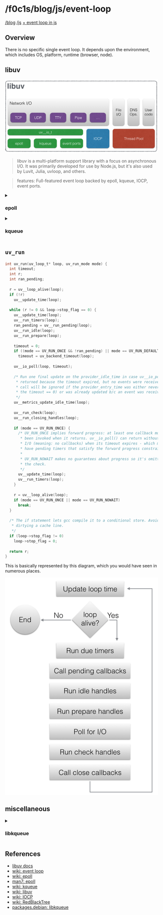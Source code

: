 <html lang="en">
<head>
    <meta charset="UTF-8">
    <meta name="viewport" content="width=device-width, initial-scale=1">
    <title>blog.f0c1s.com/js/event-loop</title>
    <link rel="stylesheet" href="../../index.css"/>
    <script src="../../setup.js" async></script>
    <link rel="stylesheet" href="../../highlight/styles/monokai.min.css"/>
    <script src="../../highlight/highlight.min.js"></script>
    <script>hljs.highlightAll();</script></head>
<body onload="setup()">
<h1>
    /f0c1s/blog/js/event-loop
</h1>
<nav>
    <a href="../../index.html">/blog</a>
    <a href="../../js/index.html">/js</a>
    <a href="../../js/event-loop/event-loop-in-js.html">+ event loop in js</a>
</nav>

## Overview

There is no specific single event loop. It depends upon the environment, which includes OS, platform, runtime (browser,
node).

## libuv

![0.libuv-architecture](0.libuv-architecture.png)

<blockquote>
libuv is a multi-platform support library with a focus on asynchronous I/O.
It was primarily developed for use by Node.js, but it's also used by Luvit, Julia, uvloop, and others.
</blockquote>

<blockquote>
features: Full-featured event loop backed by epoll, kqueue, IOCP, event ports.
</blockquote>

<details>
<summary><h3>epoll</h3></summary>
<blockquote>
epoll is a Linux kernel system call for a scalable I/O event notification mechanism,
first introduced in version 2.5.44 of the Linux kernel.

Its function is to monitor multiple file descriptors to see whether I/O is possible on any of them. It is meant to
replace the older POSIX select(2) and poll(2) system calls, to achieve better performance in more demanding
applications, where the number of watched file descriptors is large (unlike the older system calls, which operate in O(
n) time, epoll operates in O(1) time).
</blockquote>

### man 7 epoll

```
EPOLL(7)                                                       Linux Programmer's Manual                                                       EPOLL(7)

NAME
       epoll - I/O event notification facility

SYNOPSIS
       #include <sys/epoll.h>

DESCRIPTION
       The  epoll API performs a similar task to poll(2): monitoring multiple file descriptors to see if I/O is possible on any of them.  The epoll API
       can be used either as an edge-triggered or a level-triggered interface and scales well to large numbers of watched file descriptors.

       The central concept of the epoll API is the epoll instance, an in-kernel data structure which, from a user-space perspective, can be  considered
       as a container for two lists:

       • The  interest  list (sometimes also called the epoll set): the set of file descriptors that the process has registered an interest in monitor‐
         ing.

       • The ready list: the set of file descriptors that are "ready" for I/O.  The ready list is a subset of (or, more precisely, a set of  references
         to)  the  file  descriptors  in the interest list.  The ready list is dynamically populated by the kernel as a result of I/O activity on those
         file descriptors.

       The following system calls are provided to create and manage an epoll instance:

       • epoll_create(2) creates a new epoll instance and returns a file descriptor referring to that instance.  (The more recent epoll_create1(2)  ex‐
         tends the functionality of epoll_create(2).)

       • Interest in particular file descriptors is then registered via epoll_ctl(2), which adds items to the interest list of the epoll instance.

       • epoll_wait(2)  waits for I/O events, blocking the calling thread if no events are currently available.  (This system call can be thought of as
         fetching items from the ready list of the epoll instance.)

   Level-triggered and edge-triggered
       The epoll event distribution interface is able to behave both as edge-triggered (ET) and as level-triggered (LT).  The  difference  between  the
       two mechanisms can be described as follows.  Suppose that this scenario happens:

       1. The file descriptor that represents the read side of a pipe (rfd) is registered on the epoll instance.

       2. A pipe writer writes 2 kB of data on the write side of the pipe.

       3. A call to epoll_wait(2) is done that will return rfd as a ready file descriptor.

       4. The pipe reader reads 1 kB of data from rfd.

       5. A call to epoll_wait(2) is done.

       If the rfd file descriptor has been added to the epoll interface using the EPOLLET (edge-triggered) flag, the call to epoll_wait(2) done in step
       5 will probably hang despite the available data still present in the file input buffer; meanwhile the remote peer might be expecting a  response
       based  on  the  data  it already sent.  The reason for this is that edge-triggered mode delivers events only when changes occur on the monitored
       file descriptor.  So, in step 5 the caller might end up waiting for some data that is already present inside the input buffer.  In the above ex‐
       ample, an event on rfd will be generated because of the write done in 2 and the event is consumed in 3.  Since the read operation done in 4 does
       not consume the whole buffer data, the call to epoll_wait(2) done in step 5 might block indefinitely.

       An application that employs the EPOLLET flag should use nonblocking file descriptors to avoid having a blocking read or write starve a task that
       is handling multiple file descriptors.  The suggested way to use epoll as an edge-triggered (EPOLLET) interface is as follows:

       a) with nonblocking file descriptors; and

       b) by waiting for an event only after read(2) or write(2) return EAGAIN.

       By contrast, when used as a level-triggered interface (the default, when EPOLLET is not specified), epoll is simply a faster poll(2), and can be
       used wherever the latter is used since it shares the same semantics.

       Since even with edge-triggered epoll, multiple events can be generated upon receipt of multiple chunks of data, the caller  has  the  option  to
       specify  the  EPOLLONESHOT flag, to tell epoll to disable the associated file descriptor after the receipt of an event with epoll_wait(2).  When
       the EPOLLONESHOT flag is specified, it is the caller's responsibility to rearm the file descriptor using epoll_ctl(2) with EPOLL_CTL_MOD.

       If multiple threads (or processes, if child processes have inherited the epoll file descriptor across  fork(2))  are  blocked  in  epoll_wait(2)
       waiting  on  the  same epoll file descriptor and a file descriptor in the interest list that is marked for edge-triggered (EPOLLET) notification
       becomes ready, just one of the threads (or processes) is awoken from epoll_wait(2).  This provides a useful optimization for avoiding  "thunder‐
       ing herd" wake-ups in some scenarios.

   Interaction with autosleep
       If  the system is in autosleep mode via /sys/power/autosleep and an event happens which wakes the device from sleep, the device driver will keep
       the device awake only until that event is queued.  To keep the device awake until the event has been processed,  it  is  necessary  to  use  the
       epoll_ctl(2) EPOLLWAKEUP flag.

       When  the  EPOLLWAKEUP  flag  is  set  in  the events field for a struct epoll_event, the system will be kept awake from the moment the event is
       queued, through the epoll_wait(2) call which returns the event until the subsequent epoll_wait(2) call.  If the event  should  keep  the  system
       awake beyond that time, then a separate wake_lock should be taken before the second epoll_wait(2) call.

   /proc interfaces
       The following interfaces can be used to limit the amount of kernel memory consumed by epoll:

       /proc/sys/fs/epoll/max_user_watches (since Linux 2.6.28)
              This  specifies  a  limit on the total number of file descriptors that a user can register across all epoll instances on the system.  The
              limit is per real user ID.  Each registered file descriptor costs roughly 90 bytes on a 32-bit kernel, and roughly 160 bytes on a  64-bit
              kernel.   Currently, the default value for max_user_watches is 1/25 (4%) of the available low memory, divided by the registration cost in
              bytes.

   Example for suggested usage
       While the usage of epoll when employed as a level-triggered interface does have the same semantics as poll(2), the edge-triggered usage requires
       more clarification to avoid stalls in the application event loop.  In this example, listener is a nonblocking socket on which listen(2) has been
       called.  The function do_use_fd() uses the new ready file descriptor until EAGAIN is returned by either read(2) or  write(2).   An  event-driven
       state  machine  application  should, after having received EAGAIN, record its current state so that at the next call to do_use_fd() it will con‐
       tinue to read(2) or write(2) from where it stopped before.

           #define MAX_EVENTS 10
           struct epoll_event ev, events[MAX_EVENTS];
           int listen_sock, conn_sock, nfds, epollfd;

           /* Code to set up listening socket, 'listen_sock',
              (socket(), bind(), listen()) omitted */

           epollfd = epoll_create1(0);
           if (epollfd == -1) {
               perror("epoll_create1");
               exit(EXIT_FAILURE);
           }

           ev.events = EPOLLIN;
           ev.data.fd = listen_sock;
           if (epoll_ctl(epollfd, EPOLL_CTL_ADD, listen_sock, &ev) == -1) {
               perror("epoll_ctl: listen_sock");
               exit(EXIT_FAILURE);
           }

           for (;;) {
               nfds = epoll_wait(epollfd, events, MAX_EVENTS, -1);
               if (nfds == -1) {
                   perror("epoll_wait");
                   exit(EXIT_FAILURE);
               }

               for (n = 0; n < nfds; ++n) {
                   if (events[n].data.fd == listen_sock) {
                       conn_sock = accept(listen_sock,
                                          (struct sockaddr *) &addr, &addrlen);
                       if (conn_sock == -1) {
                           perror("accept");
                           exit(EXIT_FAILURE);
                       }
                       setnonblocking(conn_sock);
                       ev.events = EPOLLIN | EPOLLET;
                       ev.data.fd = conn_sock;
                       if (epoll_ctl(epollfd, EPOLL_CTL_ADD, conn_sock,
                                   &ev) == -1) {
                           perror("epoll_ctl: conn_sock");
                           exit(EXIT_FAILURE);
                       }
                   } else {
                       do_use_fd(events[n].data.fd);
                   }
               }
           }

       When used as an edge-triggered interface, for performance reasons, it is possible  to  add  the  file  descriptor  inside  the  epoll  interface
       (EPOLL_CTL_ADD)  once  by  specifying  (EPOLLIN|EPOLLOUT).  This allows you to avoid continuously switching between EPOLLIN and EPOLLOUT calling
       epoll_ctl(2) with EPOLL_CTL_MOD.

   Questions and answers
       0.  What is the key used to distinguish the file descriptors registered in an interest list?

           The key is the combination of the file descriptor number and the open file description (also known as an "open file  handle",  the  kernel's
           internal representation of an open file).

       1.  What happens if you register the same file descriptor on an epoll instance twice?

           You  will  probably  get EEXIST.  However, it is possible to add a duplicate (dup(2), dup2(2), fcntl(2) F_DUPFD) file descriptor to the same
           epoll instance.  This can be a useful technique for filtering events, if the duplicate file descriptors are registered with different events
           masks.

       2.  Can two epoll instances wait for the same file descriptor?  If so, are events reported to both epoll file descriptors?

           Yes, and events would be reported to both.  However, careful programming may be needed to do this correctly.

       3.  Is the epoll file descriptor itself poll/epoll/selectable?

           Yes.  If an epoll file descriptor has events waiting, then it will indicate as being readable.

       4.  What happens if one attempts to put an epoll file descriptor into its own file descriptor set?

           The epoll_ctl(2) call fails (EINVAL).  However, you can add an epoll file descriptor inside another epoll file descriptor set.

       5.  Can I send an epoll file descriptor over a UNIX domain socket to another process?

           Yes, but it does not make sense to do this, since the receiving process would not have copies of the file descriptors in the interest list.

       6.  Will closing a file descriptor cause it to be removed from all epoll interest lists?

           Yes,  but be aware of the following point.  A file descriptor is a reference to an open file description (see open(2)).  Whenever a file de‐
           scriptor is duplicated via dup(2), dup2(2), fcntl(2) F_DUPFD, or fork(2), a new file descriptor referring to the same open file  description
           is created.  An open file description continues to exist until all file descriptors referring to it have been closed.

           A  file  descriptor  is  removed from an interest list only after all the file descriptors referring to the underlying open file description
           have been closed.  This means that even after a file descriptor that is part of an interest list has been closed, events may be reported for
           that  file  descriptor  if other file descriptors referring to the same underlying file description remain open.  To prevent this happening,
           the file descriptor must be explicitly removed from the interest list (using epoll_ctl(2) EPOLL_CTL_DEL) before it is duplicated.   Alterna‐
           tively,  the application must ensure that all file descriptors are closed (which may be difficult if file descriptors were duplicated behind
           the scenes by library functions that used dup(2) or fork(2)).

       7.  If more than one event occurs between epoll_wait(2) calls, are they combined or reported separately?

           They will be combined.

       8.  Does an operation on a file descriptor affect the already collected but not yet reported events?

           You can do two operations on an existing file descriptor.  Remove would be meaningless for this case.  Modify will reread available I/O.

       9.  Do I need to continuously read/write a file descriptor until EAGAIN when using the EPOLLET flag (edge-triggered behavior)?

           Receiving an event from epoll_wait(2) should suggest to you that such file descriptor is ready for the requested I/O  operation.   You  must
           consider  it  ready  until the next (nonblocking) read/write yields EAGAIN.  When and how you will use the file descriptor is entirely up to
           you.

           For packet/token-oriented files (e.g., datagram socket, terminal in canonical mode), the only way to detect the end of  the  read/write  I/O
           space is to continue to read/write until EAGAIN.

           For  stream-oriented  files (e.g., pipe, FIFO, stream socket), the condition that the read/write I/O space is exhausted can also be detected
           by checking the amount of data read from / written to the target file descriptor.  For example, if you call read(2) by asking to read a cer‐
           tain  amount  of  data  and read(2) returns a lower number of bytes, you can be sure of having exhausted the read I/O space for the file de‐
           scriptor.  The same is true when writing using write(2).  (Avoid this latter technique if you cannot guarantee that the monitored  file  de‐
           scriptor always refers to a stream-oriented file.)

   Possible pitfalls and ways to avoid them
       o Starvation (edge-triggered)

       If  there  is  a large amount of I/O space, it is possible that by trying to drain it the other files will not get processed causing starvation.
       (This problem is not specific to epoll.)

       The solution is to maintain a ready list and mark the file descriptor as ready in its associated data structure, thereby allowing  the  applica‐
       tion  to  remember  which  files need to be processed but still round robin amongst all the ready files.  This also supports ignoring subsequent
       events you receive for file descriptors that are already ready.

       o If using an event cache...

       If you use an event cache or store all the file descriptors returned from epoll_wait(2), then make sure to provide a way to mark its closure dy‐
       namically  (i.e.,  caused  by  a  previous event's processing).  Suppose you receive 100 events from epoll_wait(2), and in event #47 a condition
       causes event #13 to be closed.  If you remove the structure and close(2) the file descriptor for event #13, then your event  cache  might  still
       say there are events waiting for that file descriptor causing confusion.

       One  solution  for  this is to call, during the processing of event 47, epoll_ctl(EPOLL_CTL_DEL) to delete file descriptor 13 and close(2), then
       mark its associated data structure as removed and link it to a cleanup list.  If you find another event for file descriptor  13  in  your  batch
       processing, you will discover the file descriptor had been previously removed and there will be no confusion.

VERSIONS
       The epoll API was introduced in Linux kernel 2.5.44.  Support was added to glibc in version 2.3.2.

CONFORMING TO
       The epoll API is Linux-specific.  Some other systems provide similar mechanisms, for example, FreeBSD has kqueue, and Solaris has /dev/poll.

NOTES
       The  set  of  file descriptors that is being monitored via an epoll file descriptor can be viewed via the entry for the epoll file descriptor in
       the process's /proc/[pid]/fdinfo directory.  See proc(5) for further details.

       The kcmp(2) KCMP_EPOLL_TFD operation can be used to test whether a file descriptor is present in an epoll instance.

SEE ALSO
       epoll_create(2), epoll_create1(2), epoll_ctl(2), epoll_wait(2), poll(2), select(2)

COLOPHON
       This page is part of release 5.10 of the Linux man-pages project.  A description of the project, information about reporting bugs, and the  lat‐
       est version of this page, can be found at https://www.kernel.org/doc/man-pages/.

Linux                                                                  2019-03-06                                                              EPOLL(7)
```

### libuv/epoll.c

`uv__epoll_init` first calls `epoll_create1` which is a modern function and accepts only one value: `O_CLOEXEC`.

```c
int uv__epoll_init(uv_loop_t* loop) {
  int fd;
  fd = epoll_create1(O_CLOEXEC);

  /* epoll_create1() can fail either because it's not implemented (old kernel)
   * or because it doesn't understand the O_CLOEXEC flag.
   */
  if (fd == -1 && (errno == ENOSYS || errno == EINVAL)) {
    fd = epoll_create(256);

    if (fd != -1)
      uv__cloexec(fd, 1);
  }

  loop->backend_fd = fd;
  if (fd == -1)
    return UV__ERR(errno);

  return 0;
}
```

`O_CLOEXEC` is defined as:

```c
// fcntl-linux.h
# define O_CLOEXEC	__O_CLOEXEC	/* Set close_on_exec.  */

#ifndef __O_CLOEXEC
# define __O_CLOEXEC   02000000
#endif
```

### event loop via epoll

```c
void uv__io_poll(uv_loop_t* loop, int timeout) {
// ...
while (!QUEUE_EMPTY(&loop->watcher_queue)) {
    q = QUEUE_HEAD(&loop->watcher_queue);
    QUEUE_REMOVE(q);
    QUEUE_INIT(q);

    w = QUEUE_DATA(q, uv__io_t, watcher_queue);
    assert(w->pevents != 0);
    assert(w->fd >= 0);
    assert(w->fd < (int) loop->nwatchers);

    e.events = w->pevents;
    e.data.fd = w->fd;

    if (w->events == 0)
      op = EPOLL_CTL_ADD;
    else
      op = EPOLL_CTL_MOD;

    /* XXX Future optimization: do EPOLL_CTL_MOD lazily if we stop watching
     * events, skip the syscall and squelch the events after epoll_wait().
     */
    if (epoll_ctl(loop->backend_fd, op, w->fd, &e)) {
      if (errno != EEXIST)
        abort();

      assert(op == EPOLL_CTL_ADD);

      /* We've reactivated a file descriptor that's been watched before. */
      if (epoll_ctl(loop->backend_fd, EPOLL_CTL_MOD, w->fd, &e))
        abort();
    }

    w->events = w->pevents;
  }
// ...
}

```

![1.epoll-poll-while-loop](1.epoll-poll-while-loop.png)

This function contains the event loop logic.

[Read node start-stop](http://blog.f0c1s.com/node/start-stop/start-stop.html)

```c
// queue.h
typedef void *QUEUE[2];
#define QUEUE_HEAD(q)       (QUEUE_NEXT(q))
#define QUEUE_NEXT(q)       (*(QUEUE **) &((*(q))[0]))

#define QUEUE_REMOVE(q)                                                       \
  do {                                                                        \
    QUEUE_PREV_NEXT(q) = QUEUE_NEXT(q);                                       \
    QUEUE_NEXT_PREV(q) = QUEUE_PREV(q);                                       \
  }                                                                           \
  while (0)

#define QUEUE_INIT(q)                                                         \
  do {                                                                        \
    QUEUE_NEXT(q) = (q);                                                      \
    QUEUE_PREV(q) = (q);                                                      \
  }                                                                           \
  while (0)

#define QUEUE_DATA(ptr, type, field)                                          \
  ((type *) ((char *) (ptr) - offsetof(type, field)))

// unix.h
typedef struct uv__io_s uv__io_t;

struct uv__io_s {
  uv__io_cb cb;
  void* pending_queue[2];
  void* watcher_queue[2];
  unsigned int pevents; /* Pending event mask i.e. mask at next tick. */
  unsigned int events;  /* Current event mask. */
  int fd;
  UV_IO_PRIVATE_PLATFORM_FIELDS
};

typedef void (*uv__io_cb)(struct uv_loop_s* loop,
                          struct uv__io_s* w,
                          unsigned int events);

// uv.h
struct uv_loop_s {
  /* User data - use this for whatever. */
  void* data;
  /* Loop reference counting. */
  unsigned int active_handles;
  void* handle_queue[2];
  union {
    void* unused;
    unsigned int count;
  } active_reqs;
  /* Internal storage for future extensions. */
  void* internal_fields;
  /* Internal flag to signal loop stop. */
  unsigned int stop_flag;
  UV_LOOP_PRIVATE_FIELDS
};
```

</details>

<details>
<summary><h3>kqueue</h3></summary>
<blockquote>
Kqueue is a scalable event notification interface introduced in FreeBSD 4.1 on July 2000,
also supported in NetBSD, OpenBSD, DragonFly BSD, and macOS. Kqueue was originally authored in 2000 by Jonathan Lemon,
then involved with the FreeBSD Core Team.

Kqueue makes it possible for software like nginx to solve the c10k problem.
</blockquote>

<blockquote>
Kqueue provides efficient input and output event pipelines between the kernel and userland.
Thus, it is possible to modify event filters as well as receive pending events while using only
a single system call to kevent(2) per main event loop iteration.

This contrasts with older traditional polling system calls such as poll(2) and select(2) which are less efficient,
especially when polling for events on numerous file descriptors.
</blockquote>

### libuv/src/unix/kqueue.c

#### init

```c
int uv__kqueue_init(uv_loop_t* loop) {
  loop->backend_fd = kqueue();
  if (loop->backend_fd == -1)
    return UV__ERR(errno);

  uv__cloexec(loop->backend_fd, 1);

  return 0;
}
```

#### while loop in `uv__io_poll`

```c
  while (!QUEUE_EMPTY(&loop->watcher_queue)) {
    q = QUEUE_HEAD(&loop->watcher_queue);
    QUEUE_REMOVE(q);
    QUEUE_INIT(q);

    w = QUEUE_DATA(q, uv__io_t, watcher_queue);
    assert(w->pevents != 0);
    assert(w->fd >= 0);
    assert(w->fd < (int) loop->nwatchers);

    if ((w->events & POLLIN) == 0 && (w->pevents & POLLIN) != 0) {
      filter = EVFILT_READ;
      fflags = 0;
      op = EV_ADD;

      if (w->cb == uv__fs_event) {
        filter = EVFILT_VNODE;
        fflags = NOTE_ATTRIB | NOTE_WRITE  | NOTE_RENAME
               | NOTE_DELETE | NOTE_EXTEND | NOTE_REVOKE;
        op = EV_ADD | EV_ONESHOT; /* Stop the event from firing repeatedly. */
      }

      EV_SET(events + nevents, w->fd, filter, op, fflags, 0, 0);

      if (++nevents == ARRAY_SIZE(events)) {
        if (kevent(loop->backend_fd, events, nevents, NULL, 0, NULL))
          abort();
        nevents = 0;
      }
    }

    if ((w->events & POLLOUT) == 0 && (w->pevents & POLLOUT) != 0) {
      EV_SET(events + nevents, w->fd, EVFILT_WRITE, EV_ADD, 0, 0, 0);

      if (++nevents == ARRAY_SIZE(events)) {
        if (kevent(loop->backend_fd, events, nevents, NULL, 0, NULL))
          abort();
        nevents = 0;
      }
    }

   if ((w->events & UV__POLLPRI) == 0 && (w->pevents & UV__POLLPRI) != 0) {
      EV_SET(events + nevents, w->fd, EV_OOBAND, EV_ADD, 0, 0, 0);

      if (++nevents == ARRAY_SIZE(events)) {
        if (kevent(loop->backend_fd, events, nevents, NULL, 0, NULL))
          abort();
        nevents = 0;
      }
    }

    w->events = w->pevents;
  }
```

![2.kqueue-poll-while-loop](2.kqueue-poll-while-loop.png)



</details>


## `uv_run`

```c
int uv_run(uv_loop_t* loop, uv_run_mode mode) {
  int timeout;
  int r;
  int ran_pending;

  r = uv__loop_alive(loop);
  if (!r)
    uv__update_time(loop);

  while (r != 0 && loop->stop_flag == 0) {
    uv__update_time(loop);
    uv__run_timers(loop);
    ran_pending = uv__run_pending(loop);
    uv__run_idle(loop);
    uv__run_prepare(loop);

    timeout = 0;
    if ((mode == UV_RUN_ONCE && !ran_pending) || mode == UV_RUN_DEFAULT)
      timeout = uv_backend_timeout(loop);

    uv__io_poll(loop, timeout);

    /* Run one final update on the provider_idle_time in case uv__io_poll
     * returned because the timeout expired, but no events were received. This
     * call will be ignored if the provider_entry_time was either never set (if
     * the timeout == 0) or was already updated b/c an event was received.
     */
    uv__metrics_update_idle_time(loop);

    uv__run_check(loop);
    uv__run_closing_handles(loop);

    if (mode == UV_RUN_ONCE) {
      /* UV_RUN_ONCE implies forward progress: at least one callback must have
       * been invoked when it returns. uv__io_poll() can return without doing
       * I/O (meaning: no callbacks) when its timeout expires - which means we
       * have pending timers that satisfy the forward progress constraint.
       *
       * UV_RUN_NOWAIT makes no guarantees about progress so it's omitted from
       * the check.
       */
      uv__update_time(loop);
      uv__run_timers(loop);
    }

    r = uv__loop_alive(loop);
    if (mode == UV_RUN_ONCE || mode == UV_RUN_NOWAIT)
      break;
  }

  /* The if statement lets gcc compile it to a conditional store. Avoids
   * dirtying a cache line.
   */
  if (loop->stop_flag != 0)
    loop->stop_flag = 0;

  return r;
}
```

This is basically represented by this diagram, which you would have seen in numerous places.

![3.loop_iteration.png](3.loop_iteration.png)



## miscellaneous

<details>
<summary><h3>libkqueue</h3></summary>
<blockquote>
libkqueue is a portable userspace implementation of the kqueue(2) kernel event notification mechanism found in FreeBSD and
other BSD-based operating systems.
The library translates between the kevent structure and the native kernel facilities of the host machine.
</blockquote>
</details>

## References

- [libuv docs](http://docs.libuv.org/en/v1.x/design.html)
- [wiki: event loop](https://en.wikipedia.org/wiki/Event_loop)
- [wiki: epoll](https://en.wikipedia.org/wiki/Epoll)
- [man7: epoll](https://man7.org/linux/man-pages/man7/epoll.7.html)
- [wiki: kqueue](https://en.wikipedia.org/wiki/Kqueue)
- [wiki: libuv](https://en.wikipedia.org/wiki/Libuv)
- [wiki: IOCP](https://en.wikipedia.org/wiki/IOCP)
- [wiki: RedBlackTree](https://en.wikipedia.org/wiki/Red-black_tree)
- [packages.debian: libkqueue](https://packages.debian.org/sid/libkqueue-dev)

</body>
</html>
